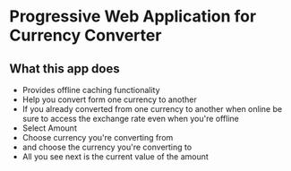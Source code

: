 # Progressive Web Application for Currency Converter

## What this app does

- Provides offline caching functionality
- Help you convert form one currency to another
- If you already converted from one currency to another when online be sure to access the exchange rate even when you're offline
- Select Amount
- Choose currency you're converting from
- and choose the currency you're converting to
- All you see next is the current value of the amount
